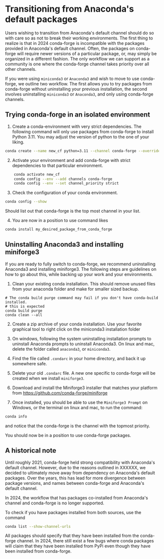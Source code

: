 # Transitioning from Anaconda's default packages

Users wishing to transition from Anaconda's default channel should do so with
care so as not to break their working environments. The first thing to realize
is that in 2024 conda-forge is incompatible with the packages provided in
Anaconda's default channel. Often, the packages on conda-forge will require
newer versions of a particular package, or, may simply be organized in a
different fashion. The only workflow we can support as a community is one where
the conda-forge channel takes priority over all other channels.

If you were using `miniconda3` or `Anaconda3` and wish to move to use
conda-forge, we outline two workflow. The first allows you to try packages from
conda-forge without uninstalling your previous installation, the second
involves uninstalling `miniconda3` or `Anaconda3`, and only using conda-forge
channels.

## Trying conda-forge in an isolated environment

1. Create a conda-environment with very strict dependencies. The following
   command will only use packages from conda-forge to install Python 3.11. You
   may adjust the version of python to the one of your liking.

```bash
conda create --name new_cf python=3.11 --channel conda-forge --override-channels
```

2. Activate your environment and add conda-forge with strict dependencies to
   that particular environment.

```bash
    conda activate new_cf
    conda config --env --add channels conda-forge
    conda config --env --set channel_priority strict
```

3. Check the configuration of your conda environment.

```bash
conda config --show
```

   Should list out that conda-forge is the top most channel in your list.

4. You are now in a position to use command likes

```bash
conda install my_desired_package_from_conda_forge
```

## Uninstalling Anaconda3 and installing miniforge3

If you are ready to fully switch to conda-forge, we recommend uninstalling
Anaconda3 and installing miniforge3. The following steps are guidelines on how
to go about this, while backing up your work and your environments.

1. Clean your existing conda installation. This should remove unused files from
   your anaconda folder and make for smaller sized backup.

```
# The conda build purge command may fail if you don't have conda-build installed.
# this is expected
conda build purge
conda clean --all
```

2. Create a zip archive of your conda installation. Use your favorite graphical tool
   to right click on the miniconda3 installation folder

3. On windows, following the system uninstalling installation prompts to
   uninstall Anaconda prompts to uninstall Anaconda3. On linux and mac, delete
   the folder called `anaconda3`, or `miniconda3`.

4. Find the file called `.condarc` in your home directory, and back it up somewhere safe.

5. Delete your old `.condarc` file. A new one specific to conda-forge will be
   created when we install `miniforge3`.

6. Download and install the Miniforge3 installer that matches your platform from
   https://github.com/conda-forge/miniforge

7. Once installed, you should be able to use the `Miniforge3 Prompt` on
   Windows, or the terminal on linux and mac, to run the command:

```bash
conda info
```

   and notice that the conda-forge is the channel with the topmost priority.


You should now be in a position to use conda-forge packages.

## A historical note

Until roughly 2021, conda-forge held strong compatibility with Anaconda's
default channel. However, due to the reasons outlined in XXXXXX, we decided to
ultimately move away from dependency on Anaconda's default packages. Over the
years, this has lead for more divergence between package versions, and names
between conda-forge and Anaconda's default channel.

In 2024, the workflow that has packages co-installed from Anaconda's channel and
conda-forge is no longer supported.

To check if you have packages installed from both sources, use the command

```bash
conda list --show-channel-urls
```

All packages should specify that they have been installed from the conda-forge
channel. In 2024, there still exist a few bugs where conda packages will
claim that they have been installed from PyPi even though they have been
installed from conda-forge.
